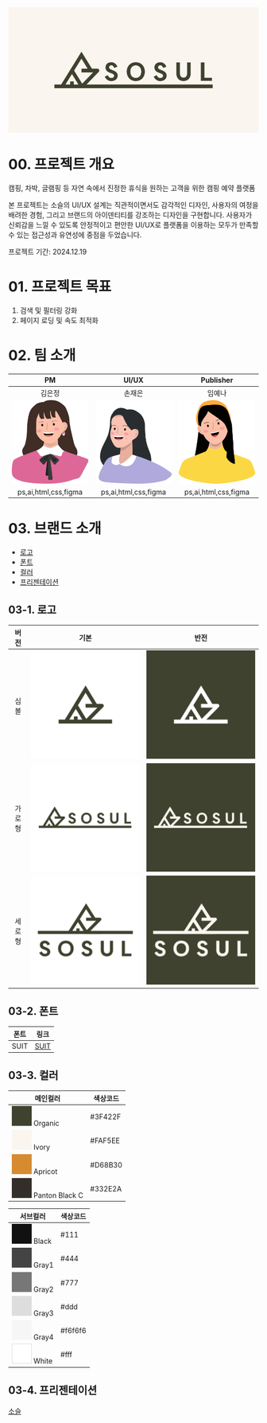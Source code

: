![소슬카카오](https://github.com/lim-yena/item_team_sosul/blob/main/img/image/sosul_kakao.jpg)

# 00. 프로젝트 개요
캠핑, 차박, 글램핑 등 자연 속에서 진정한 휴식을 원하는 고객을 위한 캠핑 예약 플랫폼

본 프로젝트는 소슬의 UI/UX 설계는 직관적이면서도 감각적인 디자인, 사용자의 여정을 배려한 경험, 그리고 브랜드의 아이덴티티를 강조하는 디자인을 구현합니다. 사용자가 신뢰감을 느낄 수 있도록 안정적이고 편안한 UI/UX로 플랫폼을 이용하는 모두가 만족할 수 있는 접근성과 유연성에 중점을 두었습니다.

프로젝트 기간: 2024.12.19 



# 01. 프로젝트 목표
1. 검색 및 필터링 강화
2. 페이지 로딩 및 속도 최적화



# 02. 팀 소개

| PM | UI/UX | Publisher | 
|:-----:|:-----:|:-----:|
| 김은정 | 손재은 | 임예나 |
| ![김은정](https://github.com/lim-yena/item_team_sosul/blob/main/img/readme/eunjung.svg) | ![손재은](https://github.com/lim-yena/item_team_sosul/blob/main/img/readme/jaeeun.svg) | ![임예나](https://github.com/lim-yena/item_team_sosul/blob/main/img/readme/yena.svg) |
| ps,ai,html,css,figma | ps,ai,html,css,figma | ps,ai,html,css,figma |


# 03. 브랜드 소개
- [로고](#03-1-로고)
- [폰트](#03-2-폰트)
- [컬러](#03-3-컬러)
- [프리젠테이션](#03-4-프리젠테이션)

## 03-1. 로고
| 버전 | 기본 | 반전 |
|:-----:|:-----:|:-----:|
| 심볼 | ![기본](https://github.com/lim-yena/item_team_sosul/blob/main/img/readme/basic_symbol.svg) | ![반전](https://github.com/lim-yena/item_team_sosul/blob/main/img/readme/reversal_symbol.svg) |
| 가로형 | ![기본](https://github.com/lim-yena/item_team_sosul/blob/main/img/readme/basic_width.svg) | ![반전](https://github.com/lim-yena/item_team_sosul/blob/main/img/readme/reversal_width.svg) |
| 세로형 | ![기본](https://github.com/lim-yena/item_team_sosul/blob/main/img/readme/basic_length.svg) | ![반전](https://github.com/lim-yena/item_team_sosul/blob/main/img/readme/reversal_length.svg) |


## 03-2. 폰트
| 폰트 | 링크 |
|:-----:|:-----:|
| SUIT | [SUIT](https://sun.fo/suit/) |


## 03-3. 컬러
| 메인컬러 | 색상코드 |
|-----|-----|
| ![Organic](https://github.com/lim-yena/item_team_sosul/blob/main/img/readme/organic.svg) Organic | #3F422F |
| ![Ivory](https://github.com/lim-yena/item_team_sosul/blob/main/img/readme/ivory.svg) Ivory | #FAF5EE |
| ![Apricot](https://github.com/lim-yena/item_team_sosul/blob/main/img/readme/apricot.svg) Apricot | #D68B30 |
| ![Panton Black C](https://github.com/lim-yena/item_team_sosul/blob/main/img/readme/panBlack.svg) Panton Black C | #332E2A |

| 서브컬러 | 색상코드 |
|-----|-----|
| ![Black](https://github.com/lim-yena/item_team_sosul/blob/main/img/readme/black.svg) Black | #111 |
| ![Gray1](https://github.com/lim-yena/item_team_sosul/blob/main/img/readme/gray1.svg) Gray1 | #444 |
| ![Gray2](https://github.com/lim-yena/item_team_sosul/blob/main/img/readme/gray2.svg) Gray2 | #777 |
| ![Gray3](https://github.com/lim-yena/item_team_sosul/blob/main/img/readme/gray3.svg) Gray3 | #ddd |
| ![Gray4](https://github.com/lim-yena/item_team_sosul/blob/main/img/readme/gray4.svg) Gray4 | #f6f6f6 |
| ![White](https://github.com/lim-yena/item_team_sosul/blob/main/img/readme/white.svg) White | #fff |


## 03-4. 프리젠테이션
[소슬](https://bit.ly/_sosul2)


